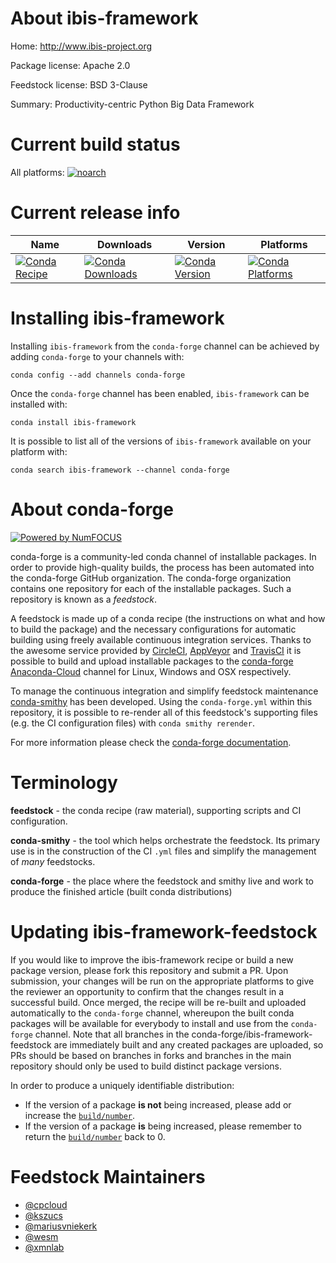<!--
# -*- mode: jinja -*-
-->

About ibis-framework
====================

Home: http://www.ibis-project.org

Package license: Apache 2.0

Feedstock license: BSD 3-Clause

Summary: Productivity-centric Python Big Data Framework



Current build status
====================

All platforms:
[![noarch](https://img.shields.io/circleci/project/github/conda-forge/ibis-framework-feedstock/master.svg?label=noarch)](https://circleci.com/gh/conda-forge/ibis-framework-feedstock)

Current release info
====================

| Name | Downloads | Version | Platforms |
| --- | --- | --- | --- |
| [![Conda Recipe](https://img.shields.io/badge/recipe-ibis--framework-green.svg)](https://anaconda.org/conda-forge/ibis-framework) | [![Conda Downloads](https://img.shields.io/conda/dn/conda-forge/ibis-framework.svg)](https://anaconda.org/conda-forge/ibis-framework) | [![Conda Version](https://img.shields.io/conda/vn/conda-forge/ibis-framework.svg)](https://anaconda.org/conda-forge/ibis-framework) | [![Conda Platforms](https://img.shields.io/conda/pn/conda-forge/ibis-framework.svg)](https://anaconda.org/conda-forge/ibis-framework) |

Installing ibis-framework
=========================

Installing `ibis-framework` from the `conda-forge` channel can be achieved by adding `conda-forge` to your channels with:

```
conda config --add channels conda-forge
```

Once the `conda-forge` channel has been enabled, `ibis-framework` can be installed with:

```
conda install ibis-framework
```

It is possible to list all of the versions of `ibis-framework` available on your platform with:

```
conda search ibis-framework --channel conda-forge
```


About conda-forge
=================

[![Powered by NumFOCUS](https://img.shields.io/badge/powered%20by-NumFOCUS-orange.svg?style=flat&colorA=E1523D&colorB=007D8A)](http://numfocus.org)

conda-forge is a community-led conda channel of installable packages.
In order to provide high-quality builds, the process has been automated into the
conda-forge GitHub organization. The conda-forge organization contains one repository
for each of the installable packages. Such a repository is known as a *feedstock*.

A feedstock is made up of a conda recipe (the instructions on what and how to build
the package) and the necessary configurations for automatic building using freely
available continuous integration services. Thanks to the awesome service provided by
[CircleCI](https://circleci.com/), [AppVeyor](https://www.appveyor.com/)
and [TravisCI](https://travis-ci.org/) it is possible to build and upload installable
packages to the [conda-forge](https://anaconda.org/conda-forge)
[Anaconda-Cloud](https://anaconda.org/) channel for Linux, Windows and OSX respectively.

To manage the continuous integration and simplify feedstock maintenance
[conda-smithy](https://github.com/conda-forge/conda-smithy) has been developed.
Using the ``conda-forge.yml`` within this repository, it is possible to re-render all of
this feedstock's supporting files (e.g. the CI configuration files) with ``conda smithy rerender``.

For more information please check the [conda-forge documentation](https://conda-forge.org/docs/).

Terminology
===========

**feedstock** - the conda recipe (raw material), supporting scripts and CI configuration.

**conda-smithy** - the tool which helps orchestrate the feedstock.
                   Its primary use is in the construction of the CI ``.yml`` files
                   and simplify the management of *many* feedstocks.

**conda-forge** - the place where the feedstock and smithy live and work to
                  produce the finished article (built conda distributions)


Updating ibis-framework-feedstock
=================================

If you would like to improve the ibis-framework recipe or build a new
package version, please fork this repository and submit a PR. Upon submission,
your changes will be run on the appropriate platforms to give the reviewer an
opportunity to confirm that the changes result in a successful build. Once
merged, the recipe will be re-built and uploaded automatically to the
`conda-forge` channel, whereupon the built conda packages will be available for
everybody to install and use from the `conda-forge` channel.
Note that all branches in the conda-forge/ibis-framework-feedstock are
immediately built and any created packages are uploaded, so PRs should be based
on branches in forks and branches in the main repository should only be used to
build distinct package versions.

In order to produce a uniquely identifiable distribution:
 * If the version of a package **is not** being increased, please add or increase
   the [``build/number``](https://conda.io/docs/user-guide/tasks/build-packages/define-metadata.html#build-number-and-string).
 * If the version of a package **is** being increased, please remember to return
   the [``build/number``](https://conda.io/docs/user-guide/tasks/build-packages/define-metadata.html#build-number-and-string)
   back to 0.

Feedstock Maintainers
=====================

* [@cpcloud](https://github.com/cpcloud/)
* [@kszucs](https://github.com/kszucs/)
* [@mariusvniekerk](https://github.com/mariusvniekerk/)
* [@wesm](https://github.com/wesm/)
* [@xmnlab](https://github.com/xmnlab/)

